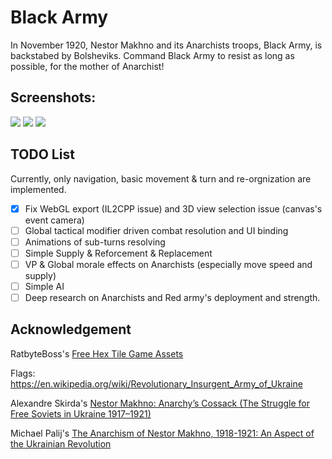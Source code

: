 # Black Army

In November 1920, Nestor Makhno and its Anarchists troops, Black Army, is backstabed by Bolsheviks. Command Black Army to resist as long as possible, for the mother of Anarchist!

## Screenshots:

<img src="https://img.itch.zone/aW1hZ2UvMjE5Nzg1MS8xMjk4OTE5NS5wbmc=/original/z%2FDlKP.png">
<img src="https://img.itch.zone/aW1hZ2UvMjE5Nzg1MS8xMjk4OTE5Ni5wbmc=/original/z6zZ9C.png">
<img src="https://img.itch.zone/aW1hZ2UvMjE5Nzg1MS8xMjk4OTE5NC5wbmc=/original/rU4BX4.png">

## TODO List

Currently, only navigation, basic movement & turn and re-orgnization are implemented. 

- [x] Fix WebGL export (IL2CPP issue) and 3D view selection issue (canvas's event camera)
- [ ] Global tactical modifier driven combat resolution and UI binding
- [ ] Animations of sub-turns resolving
- [ ] Simple Supply & Reforcement & Replacement
- [ ] VP & Global morale effects on Anarchists (especially move speed and supply)
- [ ] Simple AI
- [ ] Deep research on Anarchists and Red army's deployment and strength. 

## Acknowledgement

RatbyteBoss's [Free Hex Tile Game Assets](https://ratbyteboss.itch.io/hex-tile-assets)

Flags: https://en.wikipedia.org/wiki/Revolutionary_Insurgent_Army_of_Ukraine

Alexandre Skirda's [Nestor Makhno: Anarchy’s Cossack (The Struggle for Free Soviets in Ukraine 1917–1921)](https://theanarchistlibrary.org/library/alexandre-skirda-nestor-makhno-anarchy-s-cossack)

Michael Palij's [The Anarchism of Nestor Makhno, 1918-1921: An Aspect of the Ukrainian Revolution](http://www.ditext.com/palij/11.html)
